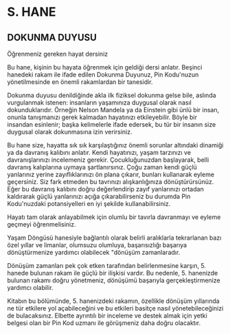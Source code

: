 # S. HANE
## DOKUNMA DUYUSU

Öğrenmeniz gereken hayat dersiniz

Bu hane, kişinin bu hayata öğrenmek için geldiği dersi anlatır. Beşinci hanedeki rakam ile ifade edilen Dokunma Duyunuz, Pin Kodu'nuzun yönetilmesinde en önemli rakamlardan bir tanesidir.

Dokunma duyusu denildiğinde akla ilk fiziksel dokunma gelse bile, aslında vurgulanmak istenen: insanların yaşamınıza duygusal olarak nasıl dokunduklarıdır. Örneğin Nelson Mandela ya da Einstein gibi ünlü bir insan, onunla tanışmanızı gerek kalmadan hayatınızı etkileyebilir. Böyle bir insandan esinlenir; başka kelimelerle ifade edersek, bu tür bir insanın size duygusal olarak dokunmasına izin verirsiniz.

Bu hane size, hayatta sık sık karşılaştığınız önemli sorunlar altındaki dinamiği ya da davranış kalıbını anlatır. Kendi hayatınızı, yaşam tarzınızı ve davranışlarınızı incelemeniz gerekir. Çocukluğunuzdan başlayarak, belli davranış kalıplarına uymaya şartlanırsınız. Çoğu zaman kendi güçlü yanlarınız yerine zayıflıklarınızı ön plana çıkarır, bunları kullanarak eyleme geçersiniz. Siz fark etmeden bu tavrınızı alışkanlığınıza dönüştürürsünüz. Eğer bu davranış kalıbını doğru değerlendirip zayıf yanlarınızı ortadan kaldırarak güçlü yanlarınızı açığa çıkarabilirseniz bu durumda Pin Kodu'nuzdaki potansiyelleri en iyi şekilde kullanabilirsiniz.

Hayatı tam olarak anlayabilmek için olumlu bir tavırla davranmayı ve eyleme geçmeyi öğrenmelisiniz.

Yaşam Döngüsü hanesiyle bağlantılı olarak belirli aralıklarla tekrarlanan bazı özel yıllar ve limanlar, olumsuzu olumluya, başarısızlığı başarıya dönüştürmenize yardımcı olabilecek "dönüşüm zamanlaradır.

Dönüşüm zamanları pek çok etken tarafından belirlenmesine karşın, 5. hanede bulunan rakam ile güçlü bir ilişkisi vardır. Bu nedenle, 5. hanenizde bulunan rakamı doğru yönetmeniz, dönüşümü başarıyla gerçekleştirmenize yardımcı olabilir.

Kitabın bu bölümünde, 5. hanenizdeki rakamın, özellikle dönüşüm yıllarında ne tür etkilere yol açabileceğini ve bu etkileri basitçe nasıl yönetebileceğinizi de bulacaksınız. Elbette ayrıntılı bir inceleme ve destek almak için yetki belgesi olan bir Pin Kod uzmanı ile görüşmeniz daha doğru olacaktır. 
